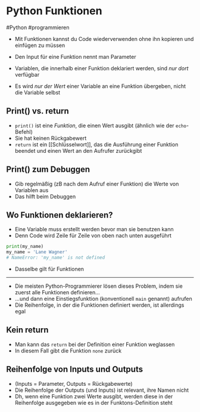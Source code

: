 # Python Funktionen

#Python #programmieren

- Mit Funktionen kannst du Code wiederverwenden ohne ihn kopieren und einfügen zu müssen
- Den Input für eine Funktion nennt man Parameter
- Variablen, die innerhalb einer Funktion deklariert werden, sind _nur dort_ verfügbar

- Es wird _nur der Wert_ einer Variable an eine Funktion übergeben, nicht die Variable selbst

## Print() vs. return
- `print()` ist eine _Funktion_, die einen Wert ausgibt (ähnlich wie der `echo`-Befehl)
- Sie hat keinen Rückgabewert
- `return` ist ein [[Schlüsselwort]], das die Ausführung einer Funktion beendet und einen Wert an den Aufrufer zurückgibt

## Print() zum Debuggen
- Gib regelmäßig (zB nach dem Aufruf einer Funktion) die Werte von Variablen aus
- Das hilft beim Debuggen

## Wo Funktionen deklarieren?
- Eine Variable muss erstellt werden bevor man sie benutzen kann
- Denn Code wird Zeile für Zeile von oben nach unten ausgeführt
```python
print(my_name)
my_name = 'Lane Wagner'
# NameError: 'my_name' is not defined
```
- Dasselbe gilt für Funktionen

---

- Die meisten Python-Programmierer lösen dieses Problem, indem sie zuerst alle Funktionen definieren...
- ...und dann eine Einstiegsfunktion (konventionell `main` genannt) aufrufen
- Die Reihenfolge, in der die Funktionen definiert werden, ist allerdings egal

## Kein return
- Man kann das `return` bei der Definition einer Funktion weglassen
- In diesem Fall gibt die Funktion `none` zurück

## Reihenfolge von Inputs und Outputs
- (Inputs = Parameter, Outputs = Rückgabewerte)
- Die Reihenfolge der Outputs (und Inputs) ist relevant, ihre Namen nicht
- Dh, wenn eine Funktion zwei Werte ausgibt, werden diese in der Reihenfolge ausgegeben wie es in der Funktons-Definition steht
